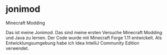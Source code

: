 # jonimod
Minecraft Modding

Das ist meine Jonimod. Das sind meine ersten Versuche Minecraft Modding und Java zu lernen.
Der Code wurde mit Minecraft Forge 1.11 entwickelt. Als Entwicklungsumgebung habe ich
Idea IntelliJ Community Edition verwendet. 
